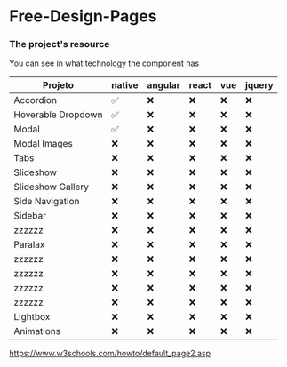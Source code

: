 # Free-Design-Pages

### The project's resource
You can see in what technology the component has 

|Projeto|native|angular|react|vue|jquery|
|-|-|-|-|-|-|
|Accordion|✅|❌|❌|❌|❌|
|Hoverable Dropdown|✅|❌|❌|❌|❌|
|Modal|✅|❌|❌|❌|❌|
|Modal Images|❌|❌|❌|❌|❌|
|Tabs|❌|❌|❌|❌|❌|
|Slideshow|❌|❌|❌|❌|❌|
|Slideshow Gallery|❌|❌|❌|❌|❌|
|Side Navigation|❌|❌|❌|❌|❌|
|Sidebar|❌|❌|❌|❌|❌|
|zzzzzz|❌|❌|❌|❌|❌|
|Paralax|❌|❌|❌|❌|❌|
|zzzzzz|❌|❌|❌|❌|❌|
|zzzzzz|❌|❌|❌|❌|❌|
|zzzzzz|❌|❌|❌|❌|❌|
|zzzzzz|❌|❌|❌|❌|❌|
|Lightbox|❌|❌|❌|❌|❌|
|Animations|❌|❌|❌|❌|❌|

https://www.w3schools.com/howto/default_page2.asp